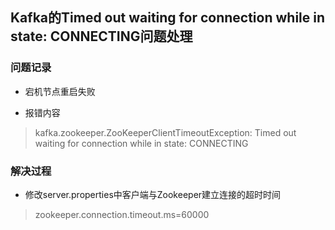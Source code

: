 ## **Kafka的Timed out waiting for connection while in state: CONNECTING问题处理**

### 问题记录

- 宕机节点重启失败

- 报错内容

> kafka.zookeeper.ZooKeeperClientTimeoutException: Timed out waiting for connection while in state: CONNECTING

### 解决过程

- 修改server.properties中客户端与Zookeeper建立连接的超时时间

> zookeeper.connection.timeout.ms=60000